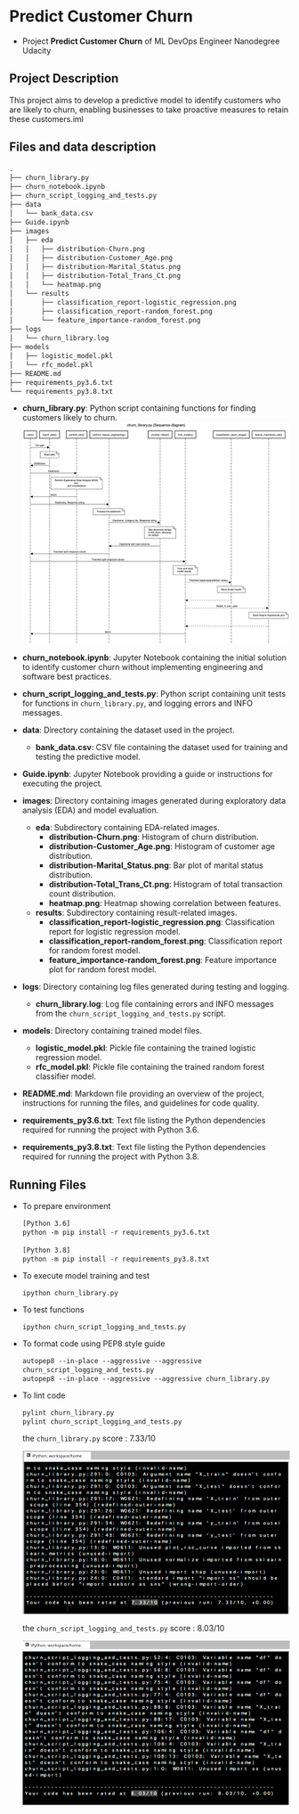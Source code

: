 # Predict Customer Churn

- Project **Predict Customer Churn** of ML DevOps Engineer Nanodegree Udacity

## Project Description
This project aims to develop a predictive model to identify customers who are likely to churn, enabling businesses to take proactive measures to retain these customers.iml

## Files and data description
```
.
├── churn_library.py
├── churn_notebook.ipynb
├── churn_script_logging_and_tests.py
├── data
│   └── bank_data.csv
├── Guide.ipynb
├── images
│   ├── eda
│   │   ├── distribution-Churn.png
│   │   ├── distribution-Customer_Age.png
│   │   ├── distribution-Marital_Status.png
│   │   ├── distribution-Total_Trans_Ct.png
│   │   └── heatmap.png
│   └── results
│       ├── classification_report-logistic_regression.png
│       ├── classification_report-random_forest.png
│       └── feature_importance-random_forest.png
├── logs
│   └── churn_library.log
├── models
│   ├── logistic_model.pkl
│   └── rfc_model.pkl
├── README.md
├── requirements_py3.6.txt
└── requirements_py3.8.txt
```

- **churn_library.py**: Python script containing functions for finding customers likely to churn.
  ![](./sequencediagram.jpeg)
  
- **churn_notebook.ipynb**: Jupyter Notebook containing the initial solution to identify customer churn without implementing engineering and software best practices.

- **churn_script_logging_and_tests.py**: Python script containing unit tests for functions in `churn_library.py`, and logging errors and INFO messages.

- **data**: Directory containing the dataset used in the project.
  - **bank_data.csv**: CSV file containing the dataset used for training and testing the predictive model.

- **Guide.ipynb**: Jupyter Notebook providing a guide or instructions for executing the project.

- **images**: Directory containing images generated during exploratory data analysis (EDA) and model evaluation.
  - **eda**: Subdirectory containing EDA-related images.
    - **distribution-Churn.png**: Histogram of churn distribution.
    - **distribution-Customer_Age.png**: Histogram of customer age distribution.
    - **distribution-Marital_Status.png**: Bar plot of marital status distribution.
    - **distribution-Total_Trans_Ct.png**: Histogram of total transaction count distribution.
    - **heatmap.png**: Heatmap showing correlation between features.
  - **results**: Subdirectory containing result-related images.
    - **classification_report-logistic_regression.png**: Classification report for logistic regression model.
    - **classification_report-random_forest.png**: Classification report for random forest model.
    - **feature_importance-random_forest.png**: Feature importance plot for random forest model.

- **logs**: Directory containing log files generated during testing and logging.
  - **churn_library.log**: Log file containing errors and INFO messages from the `churn_script_logging_and_tests.py` script.

- **models**: Directory containing trained model files.
  - **logistic_model.pkl**: Pickle file containing the trained logistic regression model.
  - **rfc_model.pkl**: Pickle file containing the trained random forest classifier model.

- **README.md**: Markdown file providing an overview of the project, instructions for running the files, and guidelines for code quality.

- **requirements_py3.6.txt**: Text file listing the Python dependencies required for running the project with Python 3.6.

- **requirements_py3.8.txt**: Text file listing the Python dependencies required for running the project with Python 3.8.


## Running Files

- To prepare environment
  ```
  [Python 3.6]
  python -m pip install -r requirements_py3.6.txt

  [Python 3.8]
  python -m pip install -r requirements_py3.8.txt
  ```

- To execute model training and test
  ```
  ipython churn_library.py
  ```

- To test functions
  ```
  ipython churn_script_logging_and_tests.py
  ```

- To format code using PEP8 style guide
  ```
  autopep8 --in-place --aggressive --aggressive churn_script_logging_and_tests.py
  autopep8 --in-place --aggressive --aggressive churn_library.py
  ```

- To lint code
  ```
  pylint churn_library.py
  pylint churn_script_logging_and_tests.py
  ```

  the `churn_library.py` score : 7.33/10

  ![](./result_pylint_churn_library.png)

  the `churn_script_logging_and_tests.py` score : 8.03/10

  ![](./result_pylint_churn_script_logging_and_tests.png)
